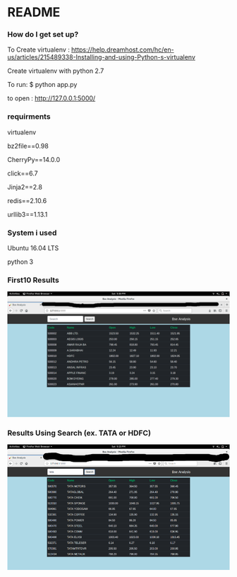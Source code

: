
# README #


### How do I get set up? ###

To Create virtualenv : https://help.dreamhost.com/hc/en-us/articles/215489338-Installing-and-using-Python-s-virtualenv

Create virtualenv with python 2.7

To run: $ python app.py

to open : http://127.0.0.1:5000/

### requirments  ###


virtualenv

bz2file==0.98

CherryPy==14.0.0

click==6.7

Jinja2==2.8

redis==2.10.6

urllib3==1.13.1

### System i used ####

Ubuntu 16.04 LTS

python 3

### First10 Results ###

![alt text](https://github.com/sunil16/Bse_Analysis/blob/master/assets/imageedit_4_5097028274.png)

### Results Using Search (ex. TATA or HDFC) ###

![alt text](https://github.com/sunil16/Bse_Analysis/blob/master/assets/imageedit_1_5889714885.png)
